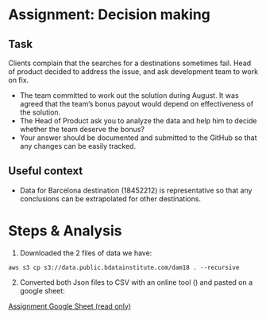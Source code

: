 # Assignment:  Decision making

## Task
Clients complain that the searches for a destinations sometimes fail. Head of product decided to address
the issue, and ask development team to work on fix.

* The team committed to work out the solution during August. It was agreed that the team’s bonus payout
would depend on effectiveness of the solution.
* The Head of Product ask you to analyze the data and help him to decide whether the team deserve
the bonus?
* Your answer should be documented and submitted to the GitHub so that any changes can be easily
tracked.

## Useful context
* Data for Barcelona destination (18452212) is representative so that any conclusions can be extrapolated
for other destinations.


# Steps & Analysis


1. Downloaded the 2 files of data we have:
```
aws s3 cp s3://data.public.bdatainstitute.com/dam18 . --recursive
```

2. Converted both Json files to CSV with an online tool () and pasted on a google sheet:

[Assignment Google Sheet (read only)](https://docs.google.com/spreadsheets/d/10ACyW-WBeB19h12ZH0DQcL8VIuGCOu-6ouJH-il0DDQ/edit?usp=sharing "Assignment link")
